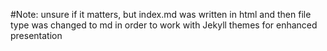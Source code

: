 #Note: unsure if it matters, but index.md was written in html and then file type was changed to md in order to work with Jekyll themes for enhanced presentation
